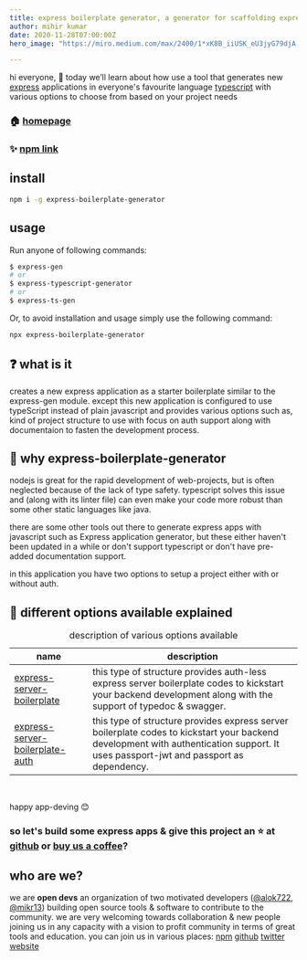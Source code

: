 ```yaml
---
title: express boilerplate generator, a generator for scaffolding express basic setup with ease
author: mihir kumar
date: 2020-11-28T07:00:00Z
hero_image: "https://miro.medium.com/max/2400/1*xK8B_iiUSK_eU3jyG79djA.jpeg"

---
```

hi everyone, 👋
today we’ll learn about how use a tool that generates new [express](https://expressjs.com/) applications in everyone's favourite language [typescript](https://github.com/microsoft/TypeScript) with various options to choose from based on your project needs

### 🏠 [homepage](https://github.com/open-devs/express-boilerplate-generator#README)

### ✨ [npm link](https://www.npmjs.com/package/express-boilerplate-generator)

## install

```sh
npm i -g express-boilerplate-generator
```

## usage

Run anyone of following commands:

```sh
$ express-gen
# or
$ express-typescript-generator
# or
$ express-ts-gen
```

Or, to avoid installation and usage simply use the following command:

```sh
npx express-boilerplate-generator
```

## ❓ what is it

creates a new express application as a starter boilerplate similar to the express-gen module. except this new application is configured to use typeScript instead of plain javascript and provides various options such as, kind of project structure to use with focus on auth support along with documentaion to fasten the development process.

## 🤔 why express-boilerplate-generator

nodejs is great for the rapid development of web-projects, but is often neglected because of the lack of type safety. typescript solves this issue and (along with its linter file) can even make your code more robust than some other static languages like java.

there are some other tools out there to generate express apps with javascript such as Express application generator, but these either haven't been updated in a while or don't support typescript or don't have pre-added documentation support.

in this application you have two options to setup a project either with or without auth.

## 📜 different options available explained

<table>
<caption>description of various options available</caption>
<thead>
<tr>
<th>name</th>
<th>description</th>
</tr>
</thead>
<tbody>
<tr>
<td><a href="https://github.com/open-devs/express-boilerplate-generator/blob/master/lib/templates/express-server-boilerplate/README.md" target="_blank">express-server-boilerplate</a></td>
<td>this type of structure provides auth-less express server boilerplate codes to kickstart your backend development along with the support of typedoc & swagger.</td>
</tr>
<tr>
<td><a href="https://github.com/open-devs/express-boilerplate-generator/blob/master/lib/templates/express-server-boilerplate-auth/README.md" target="_blank">express-server-boilerplate-auth</a></td>
<td>this type of structure provides express server boilerplate codes to kickstart your backend development with authentication support. It uses passport-jwt and passport as dependency.</td>
</tr>
</tbody>
</table>
<br>

happy app-deving 😊

### so let's build some express apps & give this project an ⭐ at [github](https://github.com/open-devs/express-boilerplate-generator) or [buy us a coffee](https://www.buymeacoffee.com/opendevs)?

## who are we?

we are **open devs** an organization of two motivated developers ([@alok722](https://github.com/alok722), [@mikr13](https://github.com/mikr13)) building open source tools & software to contribute to the community. we are very welcoming towards collaboration & new people joining us in any capacity with a vision to profit community in terms of great tools and education.
you can join us in various places:
[npm](https://www.npmjs.com/package/express-boilerplate-generator)
[github](https://github.com/open-devs)
[twitter](https://twitter.com/opendevs_2020)
[website](https://opendevs.in)

